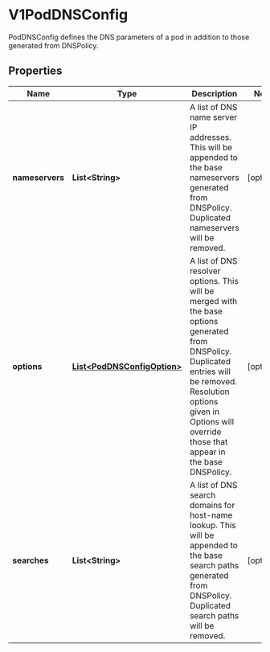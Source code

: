 

# V1PodDNSConfig

PodDNSConfig defines the DNS parameters of a pod in addition to those generated from DNSPolicy.
## Properties

Name | Type | Description | Notes
------------ | ------------- | ------------- | -------------
**nameservers** | **List&lt;String&gt;** | A list of DNS name server IP addresses. This will be appended to the base nameservers generated from DNSPolicy. Duplicated nameservers will be removed. |  [optional]
**options** | [**List&lt;PodDNSConfigOption&gt;**](PodDNSConfigOption.md) | A list of DNS resolver options. This will be merged with the base options generated from DNSPolicy. Duplicated entries will be removed. Resolution options given in Options will override those that appear in the base DNSPolicy. |  [optional]
**searches** | **List&lt;String&gt;** | A list of DNS search domains for host-name lookup. This will be appended to the base search paths generated from DNSPolicy. Duplicated search paths will be removed. |  [optional]



